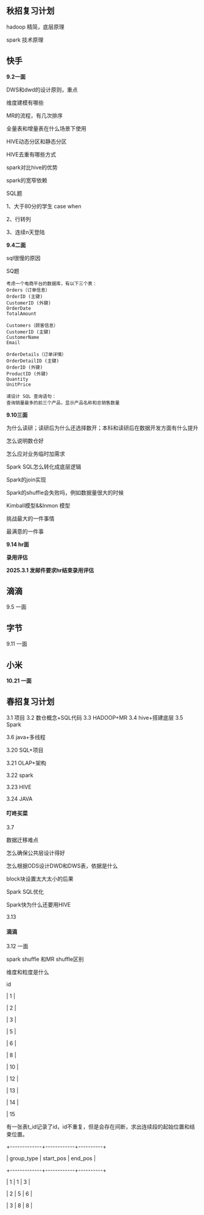 ## 秋招复习计划

hadoop 精简，底层原理

spark 技术原理

## 快手

**9.2一面**

DWS和dwd的设计原则，重点

维度建模有哪些

MR的流程，有几次排序

全量表和增量表在什么场景下使用

HIVE动态分区和静态分区

HIVE去重有哪些方式

spark对比hive的优势

spark的宽窄依赖

SQL题

1、大于80分的学生 case when

2、行转列

3、连续n天登陆

**9.4二面**

sql很慢的原因

SQ题

```
考虑一个电商平台的数据库，有以下三个表：
Orders（订单信息）
OrderID (主键)
CustomerID (外键)
OrderDate
TotalAmount

Customers（顾客信息）
CustomerID (主键)
CustomerName
Email

OrderDetails（订单详情）
OrderDetailID (主键)
OrderID (外键)
ProductID (外键)
Quantity
UnitPrice

请设计 SQL 查询语句：
查询销量最多的前三个产品，显示产品名称和总销售数量
```

**9.10三面**

为什么读研；读研后为什么还选择数开；本科和读研后在数据开发方面有什么提升

怎么说明数仓好

怎么应对业务临时加需求

Spark SQL怎么转化成底层逻辑

Spark的join实现

Spark的shuffle会失败吗，例如数据量很大的时候

Kimball模型&&Inmon 模型

挑战最大的一件事情

最满意的一件事

**9.14 hr面**

**录用评估**

**2025.3.1 发邮件要求hr结束录用评估**

## 滴滴

9.5 一面


## 字节

9.11 一面

## 小米

**10.21 一面**



## 春招复习计划

3.1  项目
3.2  数仓概念+SQL代码
3.3 HADOOP+MR
3.4 hive+搭建底层
3.5 Spark

3.6 java+多线程



3.20 SQL+项目

3.21 OLAP+架构

3.22 spark

3.23  HIVE

3.24 JAVA



#### 叮咚买菜

3.7

数据迁移难点

怎么确保公共层设计得好

怎么根据ODS设计DWD和DWS表，依据是什么

block块设置太大太小的后果

Spark SQL优化

Spark快为什么还要用HIVE

3.13



#### 滴滴

3.12 一面

spark shuffle 和MR shuffle区别

维度和粒度是什么

 id  

| 1   |

| 2   |

| 3   |

| 5   |

| 6   |

| 8   |

| 10  |

| 12  |

| 13  |

| 14  |

| 15  



有一张表t_id记录了id，id不重复，但是会存在间断，求出连续段的起始位置和结束位置。



+-------------+------------+----------+

| group_type  | start_pos  | end_pos  |

+-------------+------------+----------+

| 1           | 1          | 3        |

| 2           | 5          | 6        |

| 3           | 8          | 8        |

